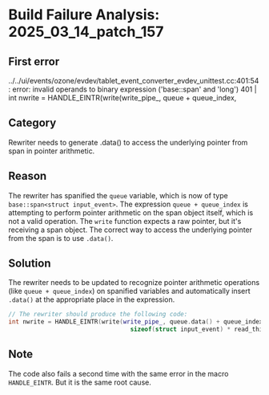 # Build Failure Analysis: 2025_03_14_patch_157

## First error

../../ui/events/ozone/evdev/tablet_event_converter_evdev_unittest.cc:401:54: error: invalid operands to binary expression ('base::span<struct input_event>' and 'long')
  401 |   int nwrite = HANDLE_EINTR(write(write_pipe_, queue + queue_index,

## Category
Rewriter needs to generate .data() to access the underlying pointer from span in pointer arithmetic.

## Reason
The rewriter has spanified the `queue` variable, which is now of type `base::span<struct input_event>`. The expression `queue + queue_index` is attempting to perform pointer arithmetic on the span object itself, which is not a valid operation. The `write` function expects a raw pointer, but it's receiving a span object. The correct way to access the underlying pointer from the span is to use `.data()`.

## Solution
The rewriter needs to be updated to recognize pointer arithmetic operations (like `queue + queue_index`) on spanified variables and automatically insert `.data()` at the appropriate place in the expression.

```c++
// The rewriter should produce the following code:
int nwrite = HANDLE_EINTR(write(write_pipe_, queue.data() + queue_index,
                                  sizeof(struct input_event) * read_this_many));
```

## Note
The code also fails a second time with the same error in the macro `HANDLE_EINTR`. But it is the same root cause.